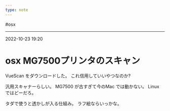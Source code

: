 ```yaml
---
type: note
---
```


#osx

---
2022-10-23  19:20

# osx  MG7500プリンタのスキャン

VueScan をダウンロードした。
これ信用していいやつなのか?

汎用スキャナーらしい。
MG7500 が古すぎて今のMac では動かない。
Linux ではどーだろ。

タダで使うと透かしが入る仕組み。
ラフ絵ならいっかな。